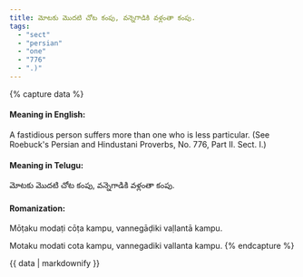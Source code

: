 ```yaml
---
title: మోటకు మొదటి చోట కంపు, వన్నెగాడికి వళ్లంతా కంపు.
tags:
  - "sect"
  - "persian"
  - "one"
  - "776"
  - ".)"
---
```


{% capture data %}
#### Meaning in English:
A fastidious person suffers more than one who is less particular.
(See Roebuck's Persian and Hindustani Proverbs, No. 776, Part II. Sect. I.)

#### Meaning in Telugu:
మోటకు మొదటి చోట కంపు, వన్నెగాడికి వళ్లంతా కంపు.

#### Romanization:
Mōṭaku modaṭi cōṭa kampu, vannegāḍiki vaḷlantā kampu.

Motaku modati cota kampu, vannegadiki vallanta kampu.
{% endcapture %}

{{ data | markdownify }}

